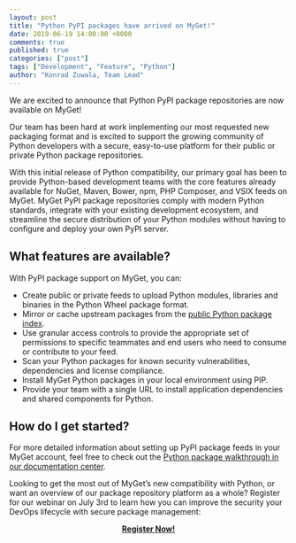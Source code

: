 ```yaml
---
layout: post
title: "Python PyPI packages have arrived on MyGet!"
date: 2019-06-19 14:00:00 +0000
comments: true
published: true
categories: ["post"]
tags: ["Development", "Feature", "Python"]
author: "Konrad Zuwala, Team Lead"
---
```


We are excited to announce that Python PyPI package repositories are now available on MyGet! 

Our team has been hard at work implementing our most requested new packaging format and is excited to support the growing community of Python developers with a secure, easy-to-use platform for their public or private Python package repositories.

With this initial release of Python compatibility, our primary goal has been to provide Python-based development teams with the core features already available for NuGet, Maven, Bower, npm, PHP Composer, and VSIX feeds on MyGet. MyGet PyPI package repositories comply with modern Python standards, integrate with your existing development ecosystem, and streamline the secure distribution of your Python modules without having to configure and deploy your own PyPI server.

## What features are available?

With PyPI package support on MyGet, you can:

* Create public or private feeds to upload Python modules, libraries and binaries in the Python Wheel package format.
* Mirror or cache upstream packages from the [public Python package index](https://pypi.org).
* Use granular access controls to provide the appropriate set of permissions to specific teammates and end users who need to consume or contribute to your feed.
* Scan your Python packages for known security vulnerabilities, dependencies and license compliance.
* Install MyGet Python packages in your local environment using PIP.
* Provide your team with a single URL to install application dependencies and shared components for Python.

## How do I get started?

For more detailed information about setting up PyPI package feeds in your MyGet account, feel free to check out the [Python package walkthrough in our documentation center](https://docs.myget.org/docs/walkthrough/getting-started-with-python).  

Looking to get the most out of MyGet’s new compatibility with Python, or want an overview of our package repository platform as a whole? Register for our webinar on July 3rd to learn how you can improve the security your DevOps lifecycle with secure package management:

<p style="text-align: center;"><a href="https://www.brighttalk.com/webcast/11505/362226" target="_blank" style="font-weight:700">Register Now!</a></p>
